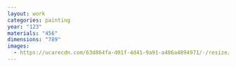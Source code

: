 ```yaml
---
layout: work
categories: painting
year: "123"
materials: "456"
dimensions: "789"
images:
  - https://ucarecdn.com/63d864fa-d01f-4d41-9a91-a486a4894971/-/resize/2400/-/quality/lightest/-/format/auto/
---
```

